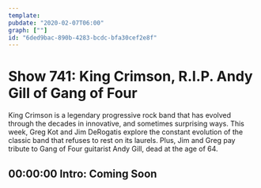 ```yaml
---
template: 
pubdate: "2020-02-07T06:00"
graph: [""]
id: "6ded9bac-890b-4283-bcdc-bfa30cef2e8f"
---
```






# Show 741: King Crimson, R.I.P. Andy Gill of Gang of Four

King Crimson is a legendary progressive rock band that has evolved through the decades in innovative, and sometimes surprising ways. This week, Greg Kot and Jim DeRogatis explore the constant evolution of the classic band that refuses to rest on its laurels. Plus, Jim and Greg pay tribute to Gang of Four guitarist Andy Gill, dead at the age of 64.



## 00:00:00 Intro: Coming Soon